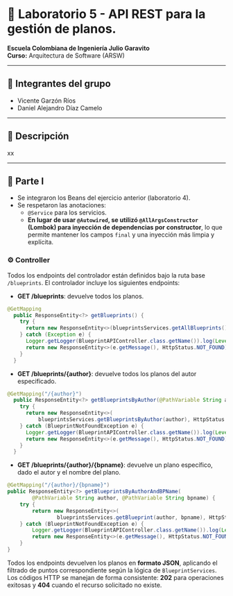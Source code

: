 # 🧵 Laboratorio 5 - API REST para la gestión de planos.

**Escuela Colombiana de Ingeniería Julio Garavito**  
**Curso:** Arquitectura de Software (ARSW)

---

## 👥 Integrantes del grupo

- Vicente Garzón Ríos
- Daniel Alejandro Díaz Camelo

---

## 📌 Descripción

xx

--- 

## 📂 Parte I
- Se integraron los Beans del ejercicio anterior (laboratorio 4).
- Se respetaron las anotaciones:
    - `@Service` para los servicios.
    - **En lugar de usar `@Autowired`, se utilizó `@AllArgsConstructor` (Lombok) para inyección de dependencias por constructor**, lo que permite mantener los campos `final` y una inyección más limpia y explícita.

### ⚙️ Controller
Todos los endpoints del controlador están definidos bajo la ruta base `/blueprints`. El controlador incluye los siguientes endpoints:
- **GET /blueprints**: devuelve todos los planos.  
```java
@GetMapping
  public ResponseEntity<?> getBlueprints() {
    try {
      return new ResponseEntity<>(blueprintsServices.getAllBlueprints(), HttpStatus.ACCEPTED);
    } catch (Exception e) {
      Logger.getLogger(BlueprintAPIController.class.getName()).log(Level.SEVERE, null, e);
      return new ResponseEntity<>(e.getMessage(), HttpStatus.NOT_FOUND);
    }
  }
```
- **GET /blueprints/{author}**: devuelve todos los planos del autor especificado.
```java
@GetMapping("/{author}")
  public ResponseEntity<?> getBlueprintsByAuthor(@PathVariable String author) {
    try {
      return new ResponseEntity<>(
          blueprintsServices.getBlueprintsByAuthor(author), HttpStatus.ACCEPTED);
    } catch (BlueprintNotFoundException e) {
      Logger.getLogger(BlueprintAPIController.class.getName()).log(Level.SEVERE, null, e);
      return new ResponseEntity<>(e.getMessage(), HttpStatus.NOT_FOUND);
    }
  }
```
- **GET /blueprints/{author}/{bpname}**: devuelve un plano específico, dado el autor y el nombre del plano.
```java
@GetMapping("/{author}/{bpname}")
public ResponseEntity<?> getBlueprintsByAuthorAndBPName(
        @PathVariable String author, @PathVariable String bpname) {
    try {
        return new ResponseEntity<>(
                blueprintsServices.getBlueprint(author, bpname), HttpStatus.ACCEPTED);
    } catch (BlueprintNotFoundException e) {
        Logger.getLogger(BlueprintAPIController.class.getName()).log(Level.SEVERE, null, e);
        return new ResponseEntity<>(e.getMessage(), HttpStatus.NOT_FOUND);
    }
}
```
Todos los endpoints devuelven los planos en **formato JSON**, aplicando el filtrado de puntos correspondiente según la lógica de `BlueprintServices`. Los códigos HTTP se manejan de forma consistente: **202** para operaciones exitosas y **404** cuando el recurso solicitado no existe.
